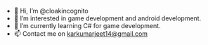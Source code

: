 - 👋 Hi, I’m @cloakincognito
- 👀 I’m interested in game development and android development.
- 🌱 I’m currently learning C# for game development.
- 📫 Contact me on karkumarjeet14@gmail.com

<!---
cloakincognito/cloakincognito is a ✨ special ✨ repository because its `README.md` (this file) appears on your GitHub profile.
You can click the Preview link to take a look at your changes.
--->
